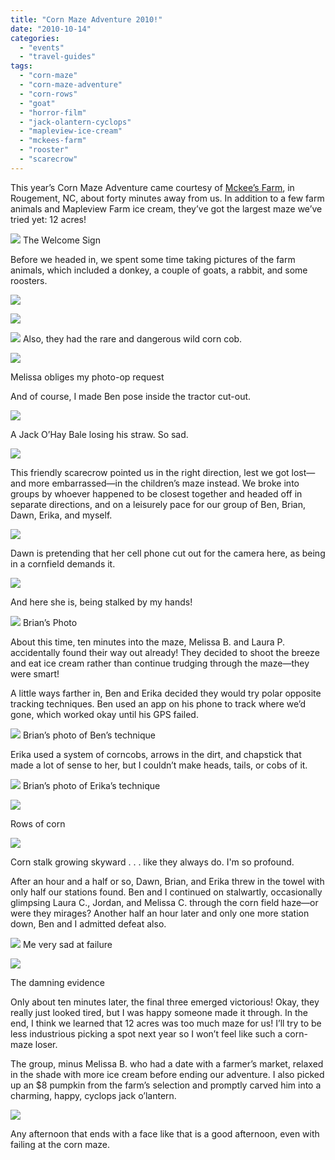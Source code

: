```yaml
---
title: "Corn Maze Adventure 2010!"
date: "2010-10-14"
categories: 
  - "events"
  - "travel-guides"
tags: 
  - "corn-maze"
  - "corn-maze-adventure"
  - "corn-rows"
  - "goat"
  - "horror-film"
  - "jack-olantern-cyclops"
  - "mapleview-ice-cream"
  - "mckees-farm"
  - "rooster"
  - "scarecrow"
---
```


This year’s Corn Maze Adventure came courtesy of [Mckee’s Farm](http://www.mckeecornfieldmaze.com/), in Rougement, NC, about forty minutes away from us. In addition to a few farm animals and Mapleview Farm ice cream, they’ve got the largest maze we’ve tried yet: 12 acres!

![](http://www.blastanova.com/photoalbum/Adventures/Corn%20Maze%202010/cornmaze201001.JPG) The Welcome Sign

Before we headed in, we spent some time taking pictures of the farm animals, which included a donkey, a couple of goats, a rabbit, and some roosters.

![](http://www.blastanova.com/photoalbum/Adventures/Corn%20Maze%202010/cornmaze201006.JPG)

![](http://www.blastanova.com/photoalbum/Adventures/Corn%20Maze%202010/cornmaze201008.JPG)

![](http://www.blastanova.com/photoalbum/Adventures/Corn%20Maze%202010/cornmaze201009.JPG)  Also, they had the rare and dangerous wild corn cob.

![](http://www.blastanova.com/photoalbum/Adventures/Corn%20Maze%202010/cornmaze201004.JPG)

Melissa obliges my photo-op request

And of course, I made Ben pose inside the tractor cut-out.

![](http://www.blastanova.com/photoalbum/Adventures/Corn%20Maze%202010/cornmaze201012.JPG)

A Jack O’Hay Bale losing his straw. So sad.

![](http://www.blastanova.com/photoalbum/Adventures/Corn%20Maze%202010/cornmaze201022.JPG)

This friendly scarecrow pointed us in the right direction, lest we got lost—and more embarrassed—in the children’s maze instead. We broke into groups by whoever happened to be closest together and headed off in separate directions, and on a leisurely pace for our group of Ben, Brian, Dawn, Erika, and myself.

![](http://www.blastanova.com/photoalbum/Adventures/Corn%20Maze%202010/cornmaze201013.JPG)

Dawn is pretending that her cell phone cut out for the camera here, as being in a cornfield demands it.

![](http://www.blastanova.com/photoalbum/Adventures/Corn%20Maze%202010/cornmaze201015.JPG)

And here she is, being stalked by my hands!

![](http://farm5.static.flickr.com/4106/5071898585_724cc53dd5_z.jpg) Brian’s Photo

About this time, ten minutes into the maze, Melissa B. and Laura P. accidentally found their way out already! They decided to shoot the breeze and eat ice cream rather than continue trudging through the maze—they were smart!

A little ways farther in, Ben and Erika decided they would try polar opposite tracking techniques. Ben used an app on his phone to track where we’d gone, which worked okay until his GPS failed.

![](http://farm5.static.flickr.com/4109/5071902557_ea692307f5_z.jpg) Brian’s photo of Ben’s technique

Erika used a system of corncobs, arrows in the dirt, and chapstick that made a lot of sense to her, but I couldn’t make heads, tails, or cobs of it.

![](http://farm5.static.flickr.com/4133/5072512374_d6d28c7167_z.jpg) Brian’s photo of Erika’s technique

![](http://www.blastanova.com/photoalbum/Adventures/Corn%20Maze%202010/cornmaze201014.JPG)

Rows of corn

![](http://www.blastanova.com/photoalbum/Adventures/Corn%20Maze%202010/cornmaze201018.JPG)

Corn stalk growing skyward . . . like they always do. I'm so profound.

After an hour and a half or so, Dawn, Brian, and Erika threw in the towel with only half our stations found. Ben and I continued on stalwartly, occasionally glimpsing Laura C., Jordan, and Melissa C. through the corn field haze—or were they mirages? Another half an hour later and only one more station down, Ben and I admitted defeat also.

![](http://www.blastanova.com/photoalbum/Adventures/Corn%20Maze%202010/cornmaze201019.JPG) Me very sad at failure

![](http://www.blastanova.com/photoalbum/Adventures/Corn%20Maze%202010/cornmaze201021.JPG)

The damning evidence

Only about ten minutes later, the final three emerged victorious! Okay, they really just looked tired, but I was happy someone made it through. In the end, I think we learned that 12 acres was too much maze for us! I’ll try to be less industrious picking a spot next year so I won’t feel like such a corn-maze loser.

The group, minus Melissa B. who had a date with a farmer’s market, relaxed in the shade with more ice cream before ending our adventure. I also picked up an $8 pumpkin from the farm’s selection and promptly carved him into a charming, happy, cyclops jack o’lantern.

![](http://www.blastanova.com/photoalbum/Adventures/Corn%20Maze%202010/cornmaze201024.JPG)

Any afternoon that ends with a face like that is a good afternoon, even with failing at the corn maze.
